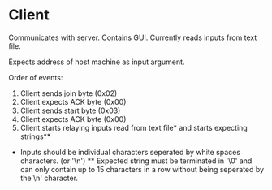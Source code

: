 Client
======

Communicates with server. Contains GUI. Currently reads inputs from text file.

Expects address of host machine as input argument.

Order of events:
1.  Client sends join byte  (0x02)
2.  Client expects ACK byte (0x00)
3.  Client sends start byte (0x03)
4.  Client expects ACK byte (0x00)
5.  Client starts relaying inputs read from text file* and starts expecting strings**

*   Inputs should be individual characters seperated by white spaces characters. (or '\n')
**  Expected string must be terminated in '\0' and can only contain up to 15 characters in a row without being seperated by the'\n' character.
